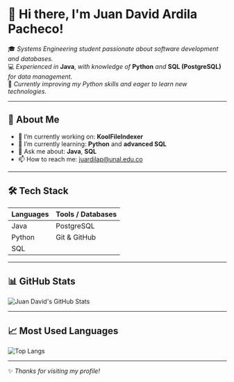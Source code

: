 # 👋 Hi there, I'm Juan David Ardila Pacheco!

🎓 *Systems Engineering student passionate about software development and databases.*  
💻 *Experienced in* **Java**, *with knowledge of* **Python** *and* **SQL (PostgreSQL)** *for data management.*  
🚀 *Currently improving my Python skills and eager to learn new technologies.*

---

## 📌 About Me

- 🔭 I’m currently working on: **KoolFileIndexer**
- 🌱 I’m currently learning: **Python** and **advanced SQL**
- 💬 Ask me about: **Java**, **SQL**
- 📫 How to reach me: [juardilap@unal.edu.co](mailto:juardilap@unal.edu.co)

---

## 🛠️ Tech Stack

| Languages          | Tools / Databases  |
|--------------------|--------------------|
| Java               | PostgreSQL         |
| Python             | Git & GitHub       |
| SQL                |                    |

---

## 📊 GitHub Stats

![Juan David's GitHub Stats](https://github-readme-stats.vercel.app/api?username=Juardilap&show_icons=true&theme=radical)

---

## 📈 Most Used Languages

![Top Langs](https://github-readme-stats.vercel.app/api/top-langs/?username=Juardilap&layout=compact&theme=radical)

---

✨ *Thanks for visiting my profile!*
